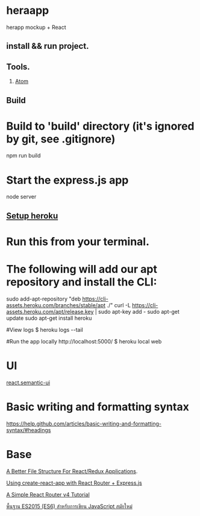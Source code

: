 # heraapp
herapp mockup + React

## install && run project.

## Tools.
1. [Atom]()

## Build
# Build to 'build' directory (it's ignored by git, see .gitignore)
npm run build
# Start the express.js app
node server

## [Setup heroku](https://devcenter.heroku.com/articles/getting-started-with-nodejs#set-up)

# Run this from your terminal.
# The following will add our apt repository and install the CLI:
sudo add-apt-repository "deb https://cli-assets.heroku.com/branches/stable/apt ./"
curl -L https://cli-assets.heroku.com/apt/release.key | sudo apt-key add -
sudo apt-get update
sudo apt-get install heroku


#View logs
 $ heroku logs --tail

#Run the app locally http://localhost:5000/
 $ heroku local web

# UI
[react.semantic-ui](https://react.semantic-ui.com/usage)

# Basic writing and formatting syntax
https://help.github.com/articles/basic-writing-and-formatting-syntax/#headings

# Base
[A Better File Structure For React/Redux Applications](https://marmelab.com/blog/2015/12/17/react-directory-structure.html).

[Using create-react-app with React Router + Express.js](https://medium.com/@patriciolpezjuri/using-create-react-app-with-react-router-express-js-8fa658bf892d)

[A Simple React Router v4 Tutorial](https://medium.com/@pshrmn/a-simple-react-router-v4-tutorial-7f23ff27adf)

[พื้นฐาน ES2015 (ES6) สำหรับการเขียน JavaScript สมัยใหม่](https://www.babelcoder.com/blog/posts/introduction-to-es2015)

